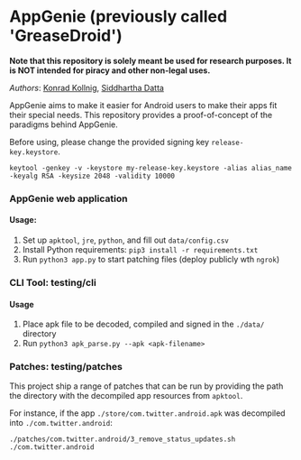 # AppGenie (previously called 'GreaseDroid')

**Note that this repository is solely meant be used for research purposes. It is NOT intended for piracy and other non-legal uses.**

<i>Authors</i>: [Konrad Kollnig](https://github.com/kasnder), [Siddhartha Datta](https://github.com/dattasiddhartha)

AppGenie aims to make it easier for Android users to make their apps fit their special needs. This repository provides a proof-of-concept of the paradigms behind AppGenie.

Before using, please change the provided signing key `release-key.keystore`.

```{bash}
keytool -genkey -v -keystore my-release-key.keystore -alias alias_name -keyalg RSA -keysize 2048 -validity 10000
```

### AppGenie web application

#### Usage:

1. Set up `apktool`, `jre`, `python`, and fill out `data/config.csv`
2. Install Python requirements: `pip3 install -r requirements.txt `
3. Run `python3 app.py` to start patching files (deploy publicly wth `ngrok`)

### CLI Tool: testing/cli

#### Usage

1. Place apk file to be decoded, compiled and signed in the `./data/` directory
2. Run `python3 apk_parse.py --apk <apk-filename>`

### Patches: testing/patches

This project ship a range of patches that can be run by providing the path the directory with the decompiled app resources from `apktool`.

For instance, if the app `./store/com.twitter.android.apk` was decompiled into `./com.twitter.android`:

```{bash}
./patches/com.twitter.android/3_remove_status_updates.sh ./com.twitter.android
```
